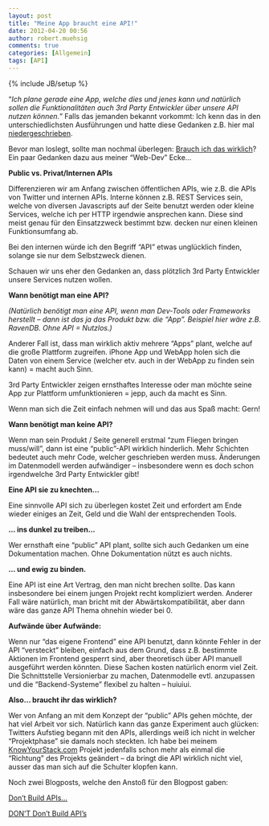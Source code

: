 ```yaml
---
layout: post
title: "Meine App braucht eine API!"
date: 2012-04-20 00:56
author: robert.muehsig
comments: true
categories: [Allgemein]
tags: [API]
---
```

{% include JB/setup %}
<p>“<em>Ich plane gerade eine App, welche dies und jenes kann und natürlich sollen die Funktionalitäten auch 3rd Party Entwickler über unsere API nutzen können.</em>” Falls das jemanden bekannt vorkommt: Ich kenn das in den unterschiedlichsten Ausführungen und hatte diese Gedanken z.B. hier mal <a href="{{BASE_PATH}}/2008/08/13/howtocode-readyou-evolution-der-architektur/">niedergeschrieben</a>. </p> <p>Bevor man loslegt, sollte man nochmal überlegen: <a href="{{BASE_PATH}}/2011/11/27/pragmatische-softwareentwicklung/">Brauch ich das wirklich</a>? Ein paar Gedanken dazu aus meiner “Web-Dev” Ecke…</p> <p><strong>Public vs. Privat/Internen APIs</strong></p> <p>Differenzieren wir am Anfang zwischen öffentlichen APIs, wie z.B. die APIs von Twitter und internen APIs. Interne können z.B. REST Services sein, welche von diversen Javascripts auf der Seite benutzt werden oder kleine Services, welche ich per HTTP irgendwie ansprechen kann. Diese sind meist genau für den Einsatzzweck bestimmt bzw. decken nur einen kleinen Funktionsumfang ab.</p> <p>Bei den internen würde ich den Begriff “API” etwas unglücklich finden, solange sie nur dem Selbstzweck dienen.&nbsp; </p> <p>Schauen wir uns eher den Gedanken an, dass plötzlich 3rd Party Entwickler unsere Services nutzen wollen.</p>   <p><strong>Wann benötigt man eine API?</strong></p> <p><em>(Natürlich benötigt man eine API, wenn man Dev-Tools oder Frameworks herstellt – dann ist das ja das Produkt bzw. die “App”. Beispiel hier wäre z.B. RavenDB. Ohne API = Nutzlos.)</em></p> <p>Anderer Fall ist, dass man wirklich aktiv mehrere “Apps” plant, welche auf die große Plattform zugreifen. iPhone App und WebApp holen sich die Daten von einem Service (welcher etv. auch in der WebApp zu finden sein kann) = macht auch Sinn.</p> <p>3rd Party Entwickler zeigen ernsthaftes Interesse oder man möchte seine App zur Plattform umfunktionieren = jepp, auch da macht es Sinn.</p> <p>Wenn man sich die Zeit einfach nehmen will und das aus Spaß macht: Gern!</p> <p><strong>Wann benötigt man keine API?</strong></p> <p>Wenn man sein Produkt / Seite generell erstmal “zum Fliegen bringen muss/will”, dann ist eine “public”-API wirklich hinderlich. Mehr Schichten bedeutet auch mehr Code, welcher geschrieben werden muss. Änderungen im Datenmodell werden aufwändiger – insbesondere wenn es doch schon irgendwelche 3rd Party Entwickler gibt!</p> <p><strong>Eine API sie zu knechten…</strong></p> <p>Eine sinnvolle API sich zu überlegen kostet Zeit und erfordert am Ende wieder einiges an Zeit, Geld und die Wahl der entsprechenden Tools.</p> <p><strong>… ins dunkel zu treiben…</strong></p> <p>Wer ernsthaft eine “public” API plant, sollte sich auch Gedanken um eine Dokumentation machen. Ohne Dokumentation nützt es auch nichts.</p> <p><strong>… und ewig zu binden.</strong></p> <p>Eine API ist eine Art Vertrag, den man nicht brechen sollte. Das kann insbesondere bei einem jungen Projekt recht kompliziert werden. Anderer Fall wäre natürlich, man bricht mit der Abwärtskompatibilität, aber dann wäre das ganze API Thema ohnehin wieder bei 0. </p> <p><strong>Aufwände über Aufwände:</strong></p> <p>Wenn nur “das eigene Frontend” eine API benutzt, dann könnte Fehler in der API “versteckt” bleiben, einfach aus dem Grund, dass z.B. bestimmte Aktionen im Frontend gesperrt sind, aber theoretisch über API manuell ausgeführt werden könnten. Diese Sachen kosten natürlich enorm viel Zeit. Die Schnittstelle Versionierbar zu machen, Datenmodelle evtl. anzupassen und die “Backend-Systeme” flexibel zu halten – huiuiui. </p> <p><strong>Also… braucht ihr das wirklich?</strong></p> <p>Wer von Anfang an mit dem Konzept der “public” APIs gehen möchte, der hat viel Arbeit vor sich. Natürlich kann das ganze Experiment auch glücken: Twitters Aufstieg begann mit den APIs, allerdings weiß ich nicht in welcher “Projektphase” sie damals noch steckten. Ich habe bei meinem <a href="http://www.knowyourstack.com/">KnowYourStack.com</a> Projekt jedenfalls schon mehr als einmal die “Richtung” des Projekts geändert – da bringt die API wirklich nicht viel, ausser das man sich auf die Schulter klopfen kann. </p> <p>Noch zwei Blogposts, welche den Anstoß für den Blogpost gaben:</p> <p><a href="http://ceklog.kindel.com/2012/04/18/dont-build-apis/">Don’t Build APIs…</a></p> <p><a href="http://blog.jamiesonbecker.com/post/21357486997/dont-dont-build-apis">DON’T Don’t Build API’s</a></p>
